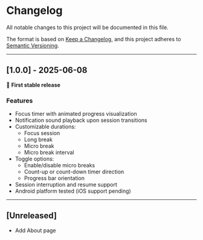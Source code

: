 # Changelog

All notable changes to this project will be documented in this file.

The format is based on [Keep a Changelog](https://keepachangelog.com/en/1.1.0/),
and this project adheres to [Semantic Versioning](https://semver.org/spec/v2.0.0.html).

---

## [1.0.0] - 2025-06-08

🎉 **First stable release**

### Features

- Focus timer with animated progress visualization
- Notification sound playback upon session transitions
- Customizable durations:
    - Focus session
    - Long break
    - Micro break
    - Micro break interval
- Toggle options:
    - Enable/disable micro breaks
    - Count-up or count-down timer direction
    - Progress bar orientation
- Session interruption and resume support
- Android platform tested (iOS support pending)

---

## [Unreleased]

<!-- Add new unreleased features/fixes here -->
- Add About page